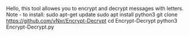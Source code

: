 Hello, this tool allowes you to encrypt and decrypt messages with letters. Note - to install:
sudo apt-get update
sudo apt install python3
git clone https://github.com/vNxr/Encrypt-Decrypt
cd Encrypt-Decrypt
python3 Encrypt-Decrypt.py
